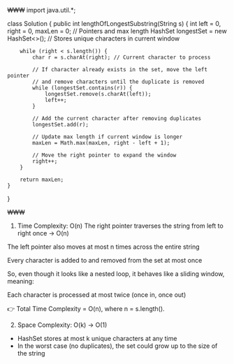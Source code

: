 ₩₩₩
import java.util.*;

class Solution {
    public int lengthOfLongestSubstring(String s) {
        int left = 0, right = 0, maxLen = 0; // Pointers and max length
        HashSet<Character> longestSet = new HashSet<>(); // Stores unique characters in current window
        
        while (right < s.length()) {
            char r = s.charAt(right); // Current character to process

            // If character already exists in the set, move the left pointer
            // and remove characters until the duplicate is removed
            while (longestSet.contains(r)) {
                longestSet.remove(s.charAt(left));
                left++;
            }

            // Add the current character after removing duplicates
            longestSet.add(r);

            // Update max length if current window is longer
            maxLen = Math.max(maxLen, right - left + 1);

            // Move the right pointer to expand the window
            right++;
        }

        return maxLen;
    }
}

₩₩₩

1. Time Complexity: O(n)
The right pointer traverses the string from left to right once → O(n)

The left pointer also moves at most n times across the entire string

Every character is added to and removed from the set at most once

So, even though it looks like a nested loop, it behaves like a sliding window, meaning:

Each character is processed at most twice (once in, once out)

👉 Total Time Complexity = O(n), where n = s.length().

2. Space Complexity: O(k) -> O(1)
- HashSet<Character> stores at most k unique characters at any time
- In the worst case (no duplicates), the set could grow up to the size of the string
